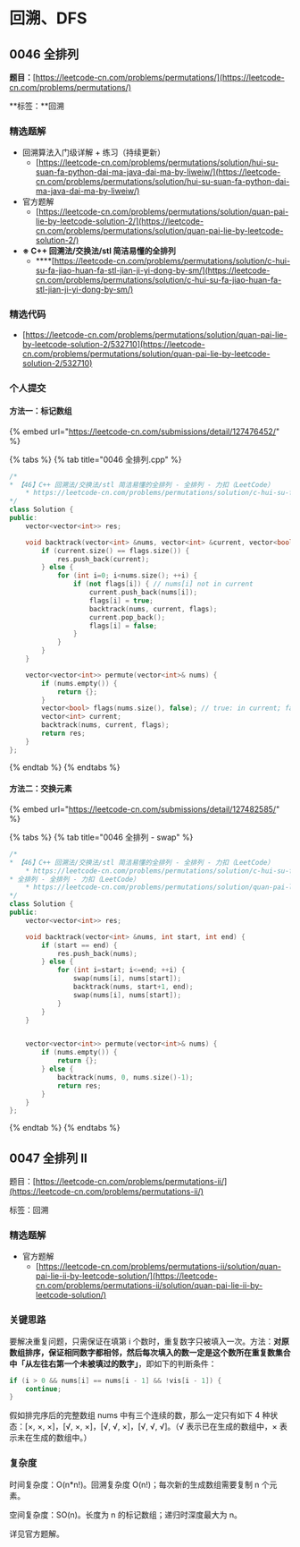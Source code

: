 # 回溯、DFS

## 0046 全排列

**题目：**[https://leetcode-cn.com/problems/permutations/](https://leetcode-cn.com/problems/permutations/)

**标签：**回溯

### 精选题解

* 回溯算法入门级详解 + 练习（持续更新） 
  * [https://leetcode-cn.com/problems/permutations/solution/hui-su-suan-fa-python-dai-ma-java-dai-ma-by-liweiw/](https://leetcode-cn.com/problems/permutations/solution/hui-su-suan-fa-python-dai-ma-java-dai-ma-by-liweiw/)
* 官方题解
  * [https://leetcode-cn.com/problems/permutations/solution/quan-pai-lie-by-leetcode-solution-2/](https://leetcode-cn.com/problems/permutations/solution/quan-pai-lie-by-leetcode-solution-2/)
* **※ C++ 回溯法/交换法/stl 简洁易懂的全排列**
  * \*\*\*\*[https://leetcode-cn.com/problems/permutations/solution/c-hui-su-fa-jiao-huan-fa-stl-jian-ji-yi-dong-by-sm/](https://leetcode-cn.com/problems/permutations/solution/c-hui-su-fa-jiao-huan-fa-stl-jian-ji-yi-dong-by-sm/)

### 精选代码

* [https://leetcode-cn.com/problems/permutations/solution/quan-pai-lie-by-leetcode-solution-2/532710](https://leetcode-cn.com/problems/permutations/solution/quan-pai-lie-by-leetcode-solution-2/532710)

### 个人提交

#### 方法一：标记数组

{% embed url="https://leetcode-cn.com/submissions/detail/127476452/" %}

{% tabs %}
{% tab title="0046 全排列.cpp" %}
```cpp
/*
* 【46】C++ 回溯法/交换法/stl 简洁易懂的全排列 - 全排列 - 力扣（LeetCode） 
    * https://leetcode-cn.com/problems/permutations/solution/c-hui-su-fa-jiao-huan-fa-stl-jian-ji-yi-dong-by-sm/
*/
class Solution {
public:
    vector<vector<int>> res;

    void backtrack(vector<int> &nums, vector<int> &current, vector<bool> &flags) {
        if (current.size() == flags.size()) {
            res.push_back(current);
        } else {
            for (int i=0; i<nums.size(); ++i) {
                if (not flags[i]) { // nums[i] not in current
                    current.push_back(nums[i]);
                    flags[i] = true;
                    backtrack(nums, current, flags);
                    current.pop_back();
                    flags[i] = false;
                }
            }
        }
    }

    vector<vector<int>> permute(vector<int>& nums) {
        if (nums.empty()) {
            return {};
        }
        vector<bool> flags(nums.size(), false); // true: in current; false: not in current
        vector<int> current;
        backtrack(nums, current, flags);
        return res;
    }
};
```
{% endtab %}
{% endtabs %}

#### 方法二：交换元素

{% embed url="https://leetcode-cn.com/submissions/detail/127482585/" %}

{% tabs %}
{% tab title="0046 全排列 - swap" %}
```cpp
/*
* 【46】C++ 回溯法/交换法/stl 简洁易懂的全排列 - 全排列 - 力扣（LeetCode） 
    * https://leetcode-cn.com/problems/permutations/solution/c-hui-su-fa-jiao-huan-fa-stl-jian-ji-yi-dong-by-sm/
* 全排列 - 全排列 - 力扣（LeetCode） 
    * https://leetcode-cn.com/problems/permutations/solution/quan-pai-lie-by-leetcode-solution-2/
*/
class Solution {
public:
    vector<vector<int>> res;

    void backtrack(vector<int> &nums, int start, int end) {
        if (start == end) {
            res.push_back(nums);
        } else {
            for (int i=start; i<=end; ++i) {
                swap(nums[i], nums[start]);
                backtrack(nums, start+1, end);
                swap(nums[i], nums[start]);
            }
        }
    }


    vector<vector<int>> permute(vector<int>& nums) {
        if (nums.empty()) {
            return {};
        } else {
            backtrack(nums, 0, nums.size()-1);
            return res;
        }
    }
};
```
{% endtab %}
{% endtabs %}

## 0047 全排列 II

题目：[https://leetcode-cn.com/problems/permutations-ii/](https://leetcode-cn.com/problems/permutations-ii/)

标签：回溯

### 精选题解

* 官方题解
  * [https://leetcode-cn.com/problems/permutations-ii/solution/quan-pai-lie-ii-by-leetcode-solution/](https://leetcode-cn.com/problems/permutations-ii/solution/quan-pai-lie-ii-by-leetcode-solution/)

### 关键思路

要解决重复问题，只需保证在填第 i 个数时，重复数字只被填入一次。方法：**对原数组排序，保证相同数字都相邻，然后每次填入的数一定是这个数所在重复数集合中「从左往右第一个未被填过的数字」**，即如下的判断条件：

```cpp
if (i > 0 && nums[i] == nums[i - 1] && !vis[i - 1]) {
    continue;
}
```

假如排完序后的完整数组 nums 中有三个连续的数，那么一定只有如下 4 种状态：\[×, ×, ×\]，\[√, ×, ×\]，\[√, √, ×\]，\[√, √, √\]。（√ 表示已在生成的数组中，× 表示未在生成的数组中。）

### 复杂度

时间复杂度：O\(n\*n!\)。回溯复杂度 O\(n!\)；每次新的生成数组需要复制 n 个元素。

空间复杂度：SO\(n\)。长度为 n 的标记数组；递归时深度最大为 n。

详见官方题解。


